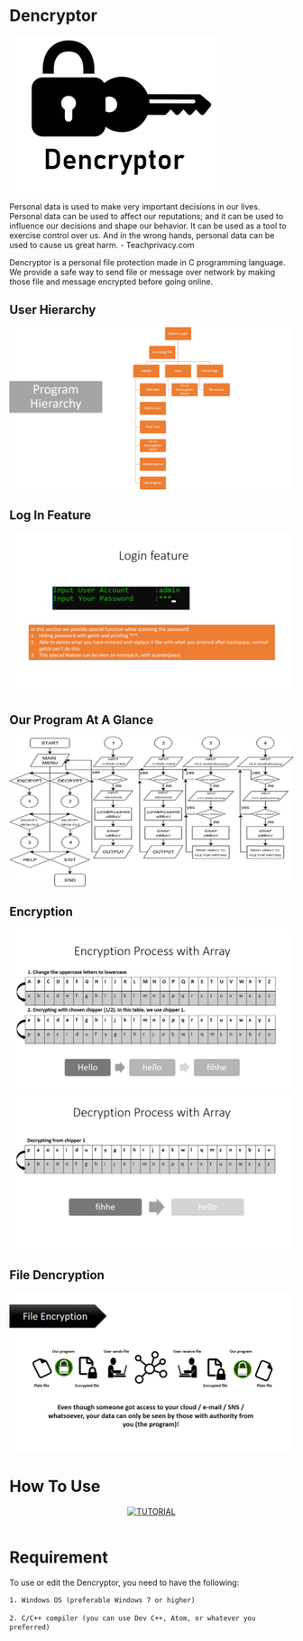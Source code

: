 # Dencryptor

![login](/dencrpyt/logo.png)

Personal data is used to make very important decisions in our lives. Personal data can be used to affect our reputations; and it can be used to influence our decisions and shape our behavior. It can be used as a tool to exercise control over us. And in the wrong hands, personal data can be used to cause us great harm. - Teachprivacy.com

Dencryptor is a personal file protection made in C programming language. We provide a safe way to send file or message over network by making those file and message encrypted before going online.

## User Hierarchy

![Hierarchy](/dencrpyt/den1.png)

## Log In Feature

![login](/dencrpyt/den2.png)

## Our Program At A Glance

![Flowchart](/dencrpyt/den4.png)

## Encryption

![den5](/dencrpyt/den5.png)
![den6](/dencrpyt/den6.png)

## File Dencryption

![den7](/dencrpyt/den7.png)



# How To Use

<div align="center">
  <a href="https://www.youtube.com/watch?v=udZ101MHLM0"><img src="https://img.youtube.com/vi/udZ101MHLM0/0.jpg" alt="TUTORIAL">
  </a>
</div>
<br>

# Requirement

To use or edit the Dencryptor, you need to have the following:

	1. Windows OS (preferable Windows 7 or higher)

	2. C/C++ compiler (you can use Dev C++, Atom, or whatever you preferred)










